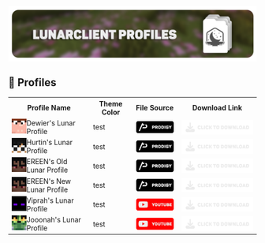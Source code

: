 <html>
<head>
<p align="center">
    <a href=https://github.com/Vaption/LunarClientProfiles/releases><img align=center src=".github/images/lcp_banner.png" width="900" alt="banner"></a></br>
</p>
</head>
<body>

## 💾 Profiles
<table>
  <tr>
    <th><strong>Profile Name</strong></th>
    <th><strong>Theme Color</strong></th>
    <th><strong>File Source</strong></th>
    <th><strong>Download Link</strong></th>
  </tr>
  <tr>
    <td><img align=left src=".github/images/skins/dewier_skin.png" width="30" alt="banner"> Dewier's Lunar Profile</td>
    <td>test</td>
    <td><a href=https://discord.gg/prodigy><img align=center src=".github/images/buttons/prodigy_button.png" width="100" alt="button"></a></td>
    <td><a href=https://github.com/Vaption/LunarClientProfiles/releases><img align=center src=".github/images/buttons/download_button.png" width="200" alt="button"></a></td>
  </tr>
  <tr>
    <td><img align=left src=".github/images/skins/hurtin_skin.png" width="30" alt="banner"> Hurtin's Lunar Profile</td>
    <td>test</td>
    <td><a href=https://discord.gg/prodigy><img align=center src=".github/images/buttons/prodigy_button.png" width="100" alt="button"></td>
    <td><a href=https://github.com/Vaption/LunarClientProfiles/releases><img align=center src=".github/images/buttons/download_button.png" width="200" alt="button"></a></td>
  </tr>
  <tr>
    <td><img align=left src=".github/images/skins/ereen_skin.png" width="30" alt="banner"> EREEN's Old Lunar Profile</td>
    <td>test</td>
    <td><a href=https://discord.gg/prodigy><img align=center src=".github/images/buttons/prodigy_button.png" width="100" alt="button"></td>
    <td><a href=https://github.com/Vaption/LunarClientProfiles/releases><img align=center src=".github/images/buttons/download_button.png" width="200" alt="button"></a></td>
  </tr>
  <tr>
    <td><img align=left src=".github/images/skins/ereen_skin.png" width="30" alt="banner"> EREEN's New Lunar Profile</td>
    <td>test</td>
    <td><a href=https://discord.gg/prodigy><img align=center src=".github/images/buttons/prodigy_button.png" width="100" alt="button"></td>
    <td><a href=https://github.com/Vaption/LunarClientProfiles/releases><img align=center src=".github/images/buttons/download_button.png" width="200" alt="button"></a></td>
  </tr>
  <tr>
    <td><img align=left src=".github/images/skins/viprah_skin.png" width="30" alt="banner"> Viprah's Lunar Profile</td>
    <td>test</td>
    <td><a href=https://youtube.com><img align=center src=".github/images/buttons/youtube_button.png" width="100" alt="button"></td>
    <td><a href=https://github.com/Vaption/LunarClientProfiles/releases><img align=center src=".github/images/buttons/download_button.png" width="200" alt="button"></a></td>
  </tr>
  <tr>
    <td><img align=left src=".github/images/skins/jooonah_skin.png" width="30" alt="banner"> Jooonah's Lunar Profile</td>
    <td>test</td>
    <td><a href=https://youtube.com><img align=center src=".github/images/buttons/youtube_button.png" width="100" alt="button"></td>
    <td><a href=https://github.com/Vaption/LunarClientProfiles/releases><img align=center src=".github/images/buttons/download_button.png" width="200" alt="button"></a></td>
  </tr>
</table>
</body>
</html>